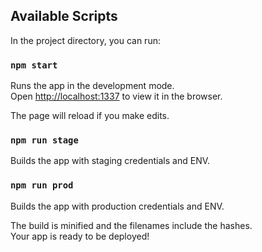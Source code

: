 ## Available Scripts

In the project directory, you can run:

### `npm start`

Runs the app in the development mode.<br>
Open [http://localhost:1337](http://localhost:1337) to view it in the browser.

The page will reload if you make edits.<br>

### `npm run stage`

Builds the app with staging credentials and ENV.

### `npm run prod`

Builds the app with production credentials and ENV.

The build is minified and the filenames include the hashes.<br>
Your app is ready to be deployed!
